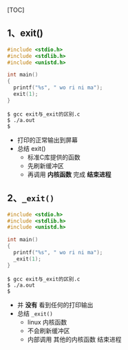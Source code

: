 [TOC]



## 1、exit() 

```c
#include <stdio.h>
#include <stdlib.h>
#include <unistd.h>

int main()
{
  printf("%s", " wo ri ni ma");
  exit(1);
}
```

```
$ gcc exit与_exit的区别.c
$ ./a.out
$
```

- 打印的正常输出到屏幕
- 总结 exit()
  - 标准C库提供的函数
  - 先刷新缓冲区
  - 再调用 **内核函数** 完成 **结束进程**



## 2、`_exit()` 

```c
#include <stdio.h>
#include <stdlib.h>
#include <unistd.h>

int main()
{
  printf("%s", " wo ri ni ma");
  _exit(1);
}
```

```
$ gcc exit与_exit的区别.c
$ ./a.out
$
```

- 并 **没有** 看到任何的打印输出
- 总结 `_exit()`
  - linux 内核函数
  - 不会刷新缓冲区
  - 内部调用 其他的内核函数 结束进程

